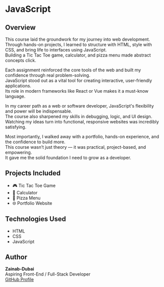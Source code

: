 # JavaScript

## Overview
This course laid the groundwork for my journey into web development.  
Through hands-on projects, I learned to structure with HTML, style with CSS, and bring life to interfaces using JavaScript.  
Building a Tic Tac Toe game, calculator, and pizza menu made abstract concepts click.

Each assignment reinforced the core tools of the web and built my confidence through real problem-solving.  
JavaScript stood out as a vital tool for creating interactive, user-friendly applications.  
Its role in modern frameworks like React or Vue makes it a must-know language.

In my career path as a web or software developer, JavaScript's flexibility and power will be indispensable.  
The course also sharpened my skills in debugging, logic, and UI design.  
Watching my ideas turn into functional, responsive websites was incredibly satisfying.

Most importantly, I walked away with a portfolio, hands-on experience, and the confidence to build more.  
This course wasn’t just theory — it was practical, project-based, and empowering.  
It gave me the solid foundation I need to grow as a developer.

## Projects Included
- 🎮 Tic Tac Toe Game  
- 🧮 Calculator  
- 🍕 Pizza Menu  
- 🌐 Portfolio Website

## Technologies Used
- HTML  
- CSS  
- JavaScript

## Author
**Zainab-Dubai**  
Aspiring Front-End / Full-Stack Developer  
[GitHub Profile](https://github.com/ZainabDubai)
